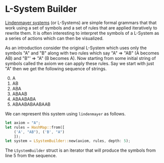 L-System Builder
================

[Lindenmayer systems](https://en.wikipedia.org/wiki/L-system) (or L-Systems) are simple formal grammars that that work using a set of symbols and a set of rules that are applied iteratively to rewrite them. It is often interesting to interpret the symbols of a L-System as a series of actions which can then be visualized.

As an introduction consider the original L-System which uses only the symbols "A" and "B" along with two rules which say "A" ⇒ "AB" (A becomes AB) and "B"' ⇒ "A" (B becomes A). Now starting from some initial string of symbols called the axiom we can apply these rules. Say we start with just "A" then we get the following sequence of strings.

0. A
1. AB
2. ABA
3. ABAAB
4. ABAABABA
5. ABAABABAABAAB

We can represent this system using `lindenmayer` as follows.

```rust
let axiom = "A";
let rules = HashMap::from([
    ('A', "AB"), ('B', "A")
    ]);
let system = LSystemBuilder::new(axiom, rules, depth: 5);
```

The `LSystemBuilder` struct is an iterator that will produce the symbols from line 5 from the sequence.